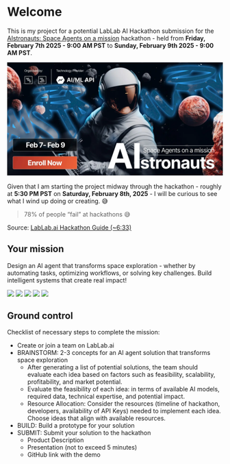 # Welcome
This is my project for a potential LabLab AI Hackathon submission for the [AIstronauts: Space Agents on a mission](https://lablab.ai/event/aistronauts-space-agents-on-a-mission?utm_medium=newsletter_paid&utm_source=email1&utm_campaign=AIstronauts) hackathon - held from **Friday, February 7th 2025 - 9:00 AM PST** to **Sunday, February 9th 2025 - 9:00 AM PST**.

![](./screenshots/cm5xsfsfx000q357q5hktprpp_imageLink_xm1pbz0a98.png)

Given that I am starting the project midway through the hackathon - roughly at **5:30 PM PST** on **Saturday, February 8th, 2025** - I will be curious to see what I wind up doing or creating. 😅

> 78% of people “fail” at hackathons 😅

Source: [LabLab.ai Hackathon Guide (~6:33)](https://www.youtube.com/watch?v=43PCWgt1Pn0)


## Your mission
Design an AI agent that transforms space exploration - whether by automating tasks, optimizing workflows, or solving key challenges. Build intelligent systems that create real impact!

![](./screenshots/Screenshot%202025-02-08%20at%205.49.35 PM.png)
![](./screenshots/Screenshot%202025-02-08%20at%205.52.10 PM.png)
![](./screenshots/Screenshot%202025-02-08%20at%205.53.17 PM.png)
![](./screenshots/Screenshot%202025-02-08%20at%205.55.00 PM.png)
![](./screenshots/Screenshot%202025-02-08%20at%205.59.14 PM.png)

## Ground control

Checklist of necessary steps to complete the mission:

- Create or join a team on LabLab.ai
- BRAINSTORM: 2-3 concepts for an AI agent solution that transforms space exploration
    - After generating a list of potential solutions, the team should evaluate each idea based on factors such as feasibility, scalability, profitability, and market potential.
    - Evaluate the feasibility of each idea: in terms of available AI models, required data, technical expertise, and potential impact.
    - Resource Allocation: Consider the resources (timeline of hackathon, developers, availability of API Keys) needed to implement each idea. Choose ideas that align with available resources.
- BUILD: Build a prototype for your solution
- SUBMIT: Submit your solution to the hackathon
    - Product Description
    - Presentation (not to exceed 5 minutes)
    - GitHub link with the demo
